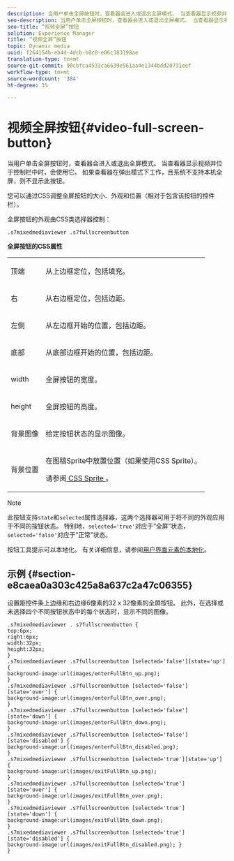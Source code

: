 ```yaml
---
description: 当用户单击全屏按钮时，查看器会进入或退出全屏模式。 当查看器显示视频并位于控制栏中时，会使用它。 如果查看器在弹出模式下工作，且系统不支持本机全屏，则不显示此按钮。
seo-description: 当用户单击全屏按钮时，查看器会进入或退出全屏模式。 当查看器显示视频并位于控制栏中时，会使用它。 如果查看器在弹出模式下工作，且系统不支持本机全屏，则不显示此按钮。
seo-title: “视频全屏”按钮
solution: Experience Manager
title: “视频全屏”按钮
topic: Dynamic media
uuid: f264154b-eb4d-4dcb-b8c0-e06c383198ae
translation-type: tm+mt
source-git-commit: 90cbfca4533ca6639e561aa4e1344bdd20731eef
workflow-type: tm+mt
source-wordcount: '384'
ht-degree: 1%

---
```



# 视频全屏按钮{#video-full-screen-button}

当用户单击全屏按钮时，查看器会进入或退出全屏模式。 当查看器显示视频并位于控制栏中时，会使用它。 如果查看器在弹出模式下工作，且系统不支持本机全屏，则不显示此按钮。

<!--<a id="section_061E550C1C1D4DB2BD663A898895B38C"></a>-->

您可以通过CSS调整全屏按钮的大小、外观和位置（相对于包含该按钮的控件栏）。

全屏按钮的外观由CSS类选择器控制：

```
.s7mixedmediaviewer .s7fullscreenbutton
```

**全屏按钮的CSS属性**

<table id="table_C48C56E696304C9BAFEE71BA9EA9A174"> 
 <tbody> 
  <tr> 
   <td colname="col1"> <p> <span class="codeph"> 顶端 </span> </p> </td> 
   <td colname="col2"> <p> 从上边框定位，包括填充。 </p> </td> 
  </tr> 
  <tr> 
   <td colname="col1"> <p> <span class="codeph"> 右 </span> </p> </td> 
   <td colname="col2"> <p> 从右边框定位，包括边距。 </p> </td> 
  </tr> 
  <tr> 
   <td colname="col1"> <p> <span class="codeph"> 左侧 </span> </p> </td> 
   <td colname="col2"> <p> 从左边框开始的位置，包括边距。 </p> </td> 
  </tr> 
  <tr> 
   <td colname="col1"> <p> <span class="codeph"> 底部 </span> </p> </td> 
   <td colname="col2"> <p>从底部边框开始的位置，包括边距。 </p> </td> 
  </tr> 
  <tr> 
   <td colname="col1"> <p> <span class="codeph"> width </span> </p> </td> 
   <td colname="col2"> <p> 全屏按钮的宽度。 </p> </td> 
  </tr> 
  <tr> 
   <td colname="col1"> <p> <span class="codeph"> height </span> </p> </td> 
   <td colname="col2"> <p>全屏按钮的高度。 </p> </td> 
  </tr> 
  <tr> 
   <td colname="col1"> <p> <span class="codeph"> 背景图像  </span> </p> </td> 
   <td colname="col2"> <p> 给定按钮状态的显示图像。 </p> </td> 
  </tr> 
  <tr> 
   <td colname="col1"> <p> <span class="codeph"> 背景位置  </span> </p> </td> 
   <td colname="col2"> <p> 在图稿Sprite中放置位置（如果使用CSS Sprite）。 </p> <p>请参阅<a href="../../../c-html5-s7-aem-asset-viewers/c-html5-mixedmedia-viewer-about/c-html5-mixedmedia-viewer-customizingviewer/c-html5-mixedmedia-viewer-customizingviewer.md#section-209a43dfbddf4fc589e79cddaf233f50" format="dita" scope="local"> CSS Sprite </a>。 </p> </td> 
  </tr> 
 </tbody> 
</table>

>[!NOTE]
>
>此按钮支持`state`和`selected`属性选择器，这两个选择器可用于将不同的外观应用于不同的按钮状态。 特别地，`selected='true'`对应于“全屏”状态，`selected='false'`对应于“正常”状态。

按钮工具提示可以本地化。 有关详细信息，请参阅[用户界面元素的本地化](../../../c-html5-s7-aem-asset-viewers/c-html5-mixedmedia-viewer-about/c-html5-mixedmedia-viewer-localization.md#concept-16262b8096474d6c9c018c3e99110dd1)。

## 示例 {#section-e8caea0a303c425a8a637c2a47c06355}

设置距控件条上边缘和右边缘6像素的32 x 32像素的全屏按钮。 此外，在选择或未选择四个不同按钮状态中的每个状态时，显示不同的图像。

```
.s7mixedmediaviewer . s7fullscreenbutton { 
top:6px; 
right:6px; 
width:32px; 
height:32px; 
} 
.s7mixedmediaviewer .s7fullscreenbutton [selected='false'][state='up'] { 
background-image:url(images/enterFullBtn_up.png); 
} 
.s7mixedmediaviewer .s7fullscreenbutton [selected='false'][state='over'] {  
background-image:url(images/enterFullBtn_over.png); 
} 
.s7mixedmediaviewer .s7fullscreenbutton [selected='false'][state='down'] {  
background-image:url(images/enterFullBtn_down.png); 
} 
.s7mixedmediaviewer .s7fullscreenbutton [selected='false'][state='disabled'] { 
background-image:url(images/enterFullBtn_disabled.png); 
} 
.s7mixedmediaviewer .s7fullscreenbutton [selected='true'][state='up'] {  
background-image:url(images/exitFullBtn_up.png); 
} 
.s7mixedmediaviewer .s7fullscreenbutton [selected='true'][state='over'] {  
background-image:url(images/exitFullBtn_over.png); 
} 
.s7mixedmediaviewer .s7fullscreenbutton [selected='true'][state='down'] {  
background-image:url(images/exitFullBtn_down.png); 
} 
.s7mixedmediaviewer .s7fullscreenbutton [selected='true'][state='disabled'] {  
background-image:url(images/exitFullBtn_disabled.png); } 
}
```


